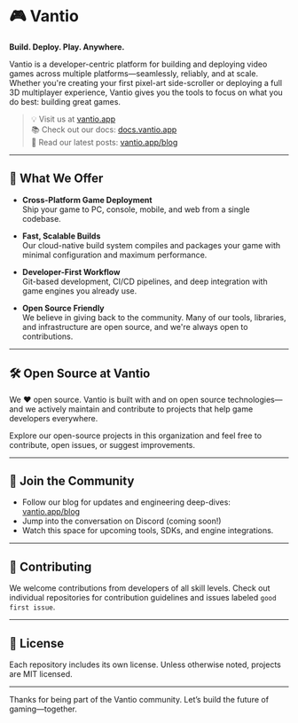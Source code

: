 # 🎮 Vantio

**Build. Deploy. Play. Anywhere.**

Vantio is a developer-centric platform for building and deploying video games across multiple platforms—seamlessly, reliably, and at scale. Whether you're creating your first pixel-art side-scroller or deploying a full 3D multiplayer experience, Vantio gives you the tools to focus on what you do best: building great games.

> 💡 Visit us at [vantio.app](https://vantio.app)  
> 📚 Check out our docs: [docs.vantio.app](https://docs.vantio.app)  
> 📝 Read our latest posts: [vantio.app/blog](https://vantio.app/blog)

---

## 🚀 What We Offer

- **Cross-Platform Game Deployment**  
  Ship your game to PC, console, mobile, and web from a single codebase.

- **Fast, Scalable Builds**  
  Our cloud-native build system compiles and packages your game with minimal configuration and maximum performance.

- **Developer-First Workflow**  
  Git-based development, CI/CD pipelines, and deep integration with game engines you already use.

- **Open Source Friendly**  
  We believe in giving back to the community. Many of our tools, libraries, and infrastructure are open source, and we're always open to contributions.

---

## 🛠️ Open Source at Vantio

We ❤️ open source. Vantio is built with and on open source technologies—and we actively maintain and contribute to projects that help game developers everywhere.

Explore our open-source projects in this organization and feel free to contribute, open issues, or suggest improvements.

---

## 📣 Join the Community

- Follow our blog for updates and engineering deep-dives: [vantio.app/blog](https://vantio.app/blog)
- Jump into the conversation on Discord (coming soon!)
- Watch this space for upcoming tools, SDKs, and engine integrations.

---

## 👋 Contributing

We welcome contributions from developers of all skill levels. Check out individual repositories for contribution guidelines and issues labeled `good first issue`.

---

## 📄 License

Each repository includes its own license. Unless otherwise noted, projects are MIT licensed.

---

Thanks for being part of the Vantio community. Let’s build the future of gaming—together.
